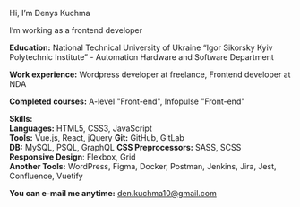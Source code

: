 Hi, I’m Denys Kuchma  
  
I’m working as a frontend developer  
  
__Education:__ National Technical University of Ukraine “Igor Sikorsky Kyiv Polytechnic Institute” - Automation Hardware and Software Department
  
__Work experience:__ Wordpress developer at freelance, Frontend developer at NDA  
  
__Completed courses:__ A-level "Front-end", Infopulse "Front-end"  
  
__Skills:__  
**Languages:** HTML5, CSS3, JavaScript  
**Tools:** Vue.js, React, jQuery
**Git:** GitHub, GitLab  
**DB:** MySQL, PSQL, GraphQL
**CSS Preprocessors:** SASS, SCSS  
**Responsive Design**: Flexbox, Grid  
**Another Tools:** WordPress, Figma, Docker, Postman, Jenkins, Jira, Jest, Confluence, Vuetify
  
__You can e-mail me anytime:__ den.kuchma10@gmail.com  

